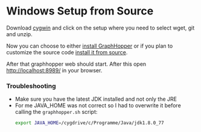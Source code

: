 # Windows Setup from Source

Download [cygwin](http://www.cygwin.com/) and click on the setup where you need to select wget, git and unzip.

Now you can choose to either [install GraphHopper](../web/quickstart.md) or if you plan to customize the source code [install it from source](./quickstart-from-source.md).

After that graphhopper web should start. After this open [http://localhost:8989/](http://localhost:8989/) in your browser.

### Troubleshooting
 * Make sure you have the latest JDK installed and not only the JRE
 * For me JAVA_HOME was not correct so I had to overwrite it before calling
   the `graphhopper.sh` script:
   ```bash
   export JAVA_HOME=/cygdrive/c/Programme/Java/jdk1.8.0_77
   ```
